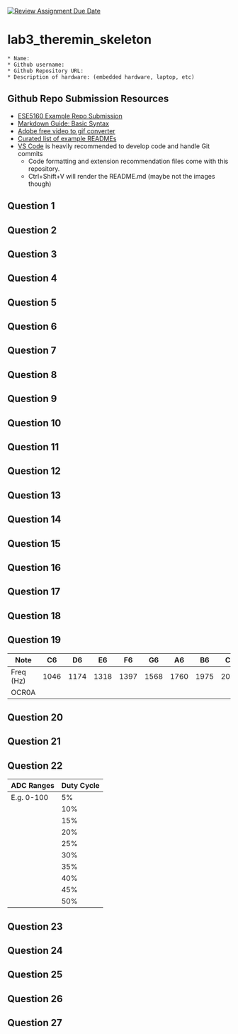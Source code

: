 [![Review Assignment Due Date](https://classroom.github.com/assets/deadline-readme-button-24ddc0f5d75046c5622901739e7c5dd533143b0c8e959d652212380cedb1ea36.svg)](https://classroom.github.com/a/PmSEZ1rE)
# lab3_theremin_skeleton

    * Name: 
    * Github username: 
    * Github Repository URL: 
    * Description of hardware: (embedded hardware, laptop, etc) 

## Github Repo Submission Resources

* [ESE5160 Example Repo Submission](https://github.com/ese5160/example-repository-submission)
* [Markdown Guide: Basic Syntax](https://www.markdownguide.org/basic-syntax/)
* [Adobe free video to gif converter](https://www.adobe.com/express/feature/video/convert/video-to-gif)
* [Curated list of example READMEs](https://github.com/matiassingers/awesome-readme)
* [VS Code](https://code.visualstudio.com/) is heavily recommended to develop code and handle Git commits
  * Code formatting and extension recommendation files come with this repository.
  * Ctrl+Shift+V will render the README.md (maybe not the images though)

## Question 1

## Question 2

## Question 3

## Question 4

## Question 5

## Question 6

## Question 7

## Question 8

## Question 9

## Question 10

## Question 11

## Question 12

## Question 13

## Question 14

## Question 15

## Question 16

## Question 17

## Question 18

## Question 19

| **Note**  | **C6** | **D6** | **E6** | **F6** | **G6** | **A6** | **B6** | **C7** |
|---------- |------- |------- |------- |------- |------- |------- |------- |------- |
| Freq (Hz) |  1046  |  1174  |  1318  |  1397  |  1568  |  1760  |  1975  |  2093  |
| OCR0A     |        |        |        |        |        |        |        |        |

## Question 20

## Question 21

## Question 22

| **ADC Ranges**  | **Duty Cycle** |
|---------------- |--------------- |
| E.g. 0-100      | 5%             |
|                 | 10%            |
|                 | 15%            |
|                 | 20%            |
|                 | 25%            |
|                 | 30%            |
|                 | 35%            |
|                 | 40%            |
|                 | 45%            |
|                 | 50%            |

## Question 23

## Question 24

## Question 25

## Question 26

## Question 27

